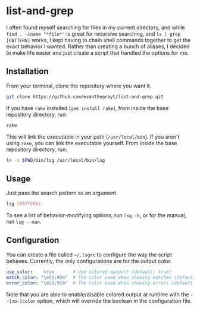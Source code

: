 # list-and-grep
I often found myself searching for files in my current directory, and while
`find . -iname "*file*"` is great for recursive searching, and `ls | grep
[PATTERN]` works, I kept having to chain shell commands together to get the
exact behavior I wanted. Rather than creating a bunch of aliases, I decided to
make life easier and just create a script that handled the options for me.

## Installation
From your terminal, clone the repository where you want it.
```sh
git clone https://github.com/evanthegrayt/list-and-grep.git
```
If you have `rake` installed (`gem install rake`), from inside the base
repository directory, run:
```sh
rake
```
This will link the executable in your path (`/usr/local/bin`).
If you aren't using `rake`, you can link the executable yourself. From inside
the base repository directory, run:
```sh
ln -s $PWD/bin/lsg /usr/local/bin/lsg
```

## Usage
Just pass the search pattern as an argument.
```sh
lsg [PATTERN]
```
To see a list of behavior-modifying
options, run `lsg -h`, or for the manual, run `lsg --man`.

## Configuration
You can create a file called `~/.lsgrc` to configure the way the script behaves.
Currently, the only configurations are for the output color.
```yaml
use_color:    true       # Use colored output? (default: true)
match_color: "\e[1;92m"  # The color used when showing matches (default: green)
error_color: "\e[1;91m"  # The color used when showing errors (default: red)
```
Note that you are able to enable/disable colored output at runtime with the
`--[no-]color` option, which will override the boolean in the configuration
file.

